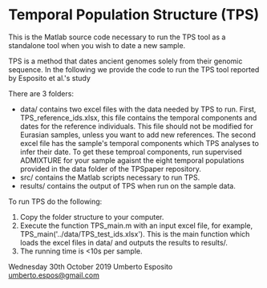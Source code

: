 # Temporal Population Structure (TPS)
This is the Matlab source code necessary to run the TPS tool as a standalone tool when you wish to date a new sample.

TPS is a method that dates ancient genomes solely from their genomic sequence.
In the following we provide the code to run the TPS tool reported by Esposito et al.'s study

There are 3 folders:
-  data/ contains two excel files with the data needed by TPS to run. First, TPS_reference_ids.xlsx, this file contains the temporal components and dates for the  reference individuals. This file should not be modified for Eurasian samples, unless you want to add new references. The second excel file has the sample's temporal components which TPS analyses to infer their date. To get these temproal components, run supervised ADMIXTURE for your sample agaisnt the eight temporal populations provided in the data folder of the TPSpaper repository.
-  src/ contains the Matlab scripts necessary to run TPS.
-  results/ contains the output of TPS when run on the sample data.

To run TPS do the following:
   1. Copy the folder structure to your computer.
   2. Execute the function TPS_main.m with an input excel file, for example, TPS_main('../data/TPS_test_ids.xlsx'). This is the main function which loads the excel files in data/ and outputs the results to results/.
   3. The running time is <10s per sample.

Wednesday 30th October 2019
Umberto Esposito
umberto.espos@gmail.com
